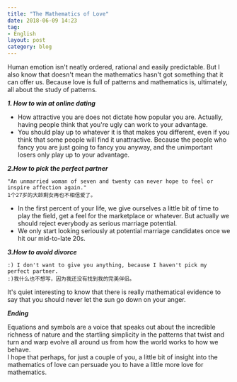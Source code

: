 ```yaml
---
title: "The Mathematics of Love"
date: 2018-06-09 14:23
tag: 
- English
layout: post
category: blog
---
```








Human emotion isn't neatly ordered, rational and easily predictable. But I also know that doesn't mean the mathematics hasn't got something that it can offer us. Because love is full of patterns and mathematics is, ultimately, all about the study of patterns.

***1. How to win at online dating***

* How attractive you are does not dictate how popular you are. Actually, having people think that you're ugly can work to your advantage.
* You should play up to whatever it is that makes you different, even if you think that some people will find it unattractive. Because the people who fancy you are just going to fancy you anyway, and the unimportant losers only play up to your advantage.

***2.How to pick the perfect partner***

	"An unmarried woman of seven and twenty can never hope to feel or inspire affection again."
	1个27岁的大龄剩女再也不相信爱了。

* In the first percent of your life, we give ourselves a little bit of time to play the field, get a feel for the marketplace or whatever. But actually we should reject everybody as serious marriage potential.
* We only start looking seriously at potential marriage candidates once we hit our mid-to-late 20s.

***3.How to avoid divorce***

	:) I don't want to give you anything, because I haven't pick my perfect partner. 
	:)我什么也不想写，因为我还没有找到我的完美伴侣。

It's quiet interesting to know that there is really mathematical evidence to say that you should never let the sun go down on your anger.

***Ending***

Equations and symbols are a voice that speaks out about the incredible richness of nature and the startling simplicity in the patterns that twist and turn and warp evolve all around us from how the world works to how we behave. <br>
I hope that perhaps, for just a couple of you, a little bit of insight into the mathematics of love can persuade you to have a little more love for mathematics.